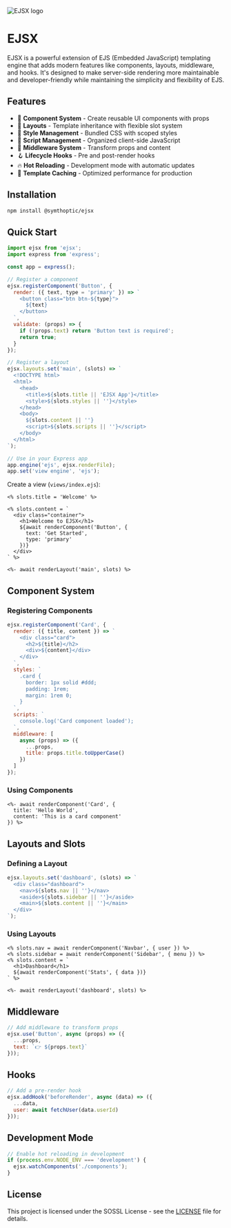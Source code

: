 <img src="https://i.imgur.com/NHgDeBY.png" alt="EJSX logo">

# EJSX

EJSX is a powerful extension of EJS (Embedded JavaScript) templating engine that adds modern features like components, layouts, middleware, and hooks. It's designed to make server-side rendering more maintainable and developer-friendly while maintaining the simplicity and flexibility of EJS.

## Features

- 🧩 **Component System** - Create reusable UI components with props
- 📐 **Layouts** - Template inheritance with flexible slot system
- 🎨 **Style Management** - Bundled CSS with scoped styles
- 📜 **Script Management** - Organized client-side JavaScript
- 🔄 **Middleware System** - Transform props and content
- 🪝 **Lifecycle Hooks** - Pre and post-render hooks
- 🔥 **Hot Reloading** - Development mode with automatic updates
- 💾 **Template Caching** - Optimized performance for production

## Installation

```bash
npm install @symthoptic/ejsx
```

## Quick Start

```javascript
import ejsx from 'ejsx';
import express from 'express';

const app = express();

// Register a component
ejsx.registerComponent('Button', {
  render: ({ text, type = 'primary' }) => `
    <button class="btn btn-${type}">
      ${text}
    </button>
  `,
  validate: (props) => {
    if (!props.text) return 'Button text is required';
    return true;
  }
});

// Register a layout
ejsx.layouts.set('main', (slots) => `
  <!DOCTYPE html>
  <html>
    <head>
      <title>${slots.title || 'EJSX App'}</title>
      <style>${slots.styles || ''}</style>
    </head>
    <body>
      ${slots.content || ''}
      <script>${slots.scripts || ''}</script>
    </body>
  </html>
`);

// Use in your Express app
app.engine('ejs', ejsx.renderFile);
app.set('view engine', 'ejs');
```

Create a view (`views/index.ejs`):

```ejs
<% slots.title = 'Welcome' %>

<% slots.content = `
  <div class="container">
    <h1>Welcome to EJSX</h1>
    ${await renderComponent('Button', { 
      text: 'Get Started',
      type: 'primary'
    })}
  </div>
` %>

<%- await renderLayout('main', slots) %>
```

## Component System

### Registering Components

```javascript
ejsx.registerComponent('Card', {
  render: ({ title, content }) => `
    <div class="card">
      <h2>${title}</h2>
      <div>${content}</div>
    </div>
  `,
  styles: `
    .card {
      border: 1px solid #ddd;
      padding: 1rem;
      margin: 1rem 0;
    }
  `,
  scripts: `
    console.log('Card component loaded');
  `,
  middleware: [
    async (props) => ({
      ...props,
      title: props.title.toUpperCase()
    })
  ]
});
```

### Using Components

```ejs
<%- await renderComponent('Card', {
  title: 'Hello World',
  content: 'This is a card component'
}) %>
```

## Layouts and Slots

### Defining a Layout

```javascript
ejsx.layouts.set('dashboard', (slots) => `
  <div class="dashboard">
    <nav>${slots.nav || ''}</nav>
    <aside>${slots.sidebar || ''}</aside>
    <main>${slots.content || ''}</main>
  </div>
`);
```

### Using Layouts

```ejs
<% slots.nav = await renderComponent('Navbar', { user }) %>
<% slots.sidebar = await renderComponent('Sidebar', { menu }) %>
<% slots.content = `
  <h1>Dashboard</h1>
  ${await renderComponent('Stats', { data })}
` %>

<%- await renderLayout('dashboard', slots) %>
```

## Middleware

```javascript
// Add middleware to transform props
ejsx.use('Button', async (props) => ({
  ...props,
  text: `👉 ${props.text}`
}));
```

## Hooks

```javascript
// Add a pre-render hook
ejsx.addHook('beforeRender', async (data) => ({
  ...data,
  user: await fetchUser(data.userId)
}));
```

## Development Mode

```javascript
// Enable hot reloading in development
if (process.env.NODE_ENV === 'development') {
  ejsx.watchComponents('./components');
}
```



## License

This project is licensed under the SOSSL License - see the [LICENSE](LICENSE) file for details.


